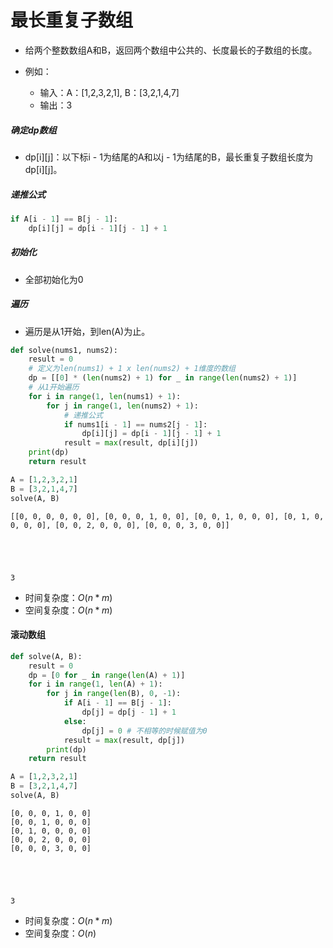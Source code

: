 
# 最长重复子数组

* 给两个整数数组A和B，返回两个数组中公共的、长度最长的子数组的长度。

* 例如：
    * 输入：A：[1,2,3,2,1], B：[3,2,1,4,7]
    * 输出：3

##### 确定dp数组
* dp[i][j]：以下标i - 1为结尾的A和以j - 1为结尾的B，最长重复子数组长度为dp[i][j]。

##### 递推公式
```python
if A[i - 1] == B[j - 1]:
    dp[i][j] = dp[i - 1][j - 1] + 1
```

##### 初始化
* 全部初始化为0

##### 遍历
* 遍历是从1开始，到len(A)为止。


```python
def solve(nums1, nums2):
    result = 0
    # 定义为len(nums1) + 1 x len(nums2) + 1维度的数组
    dp = [[0] * (len(nums2) + 1) for _ in range(len(nums2) + 1)]
    # 从1开始遍历
    for i in range(1, len(nums1) + 1):
        for j in range(1, len(nums2) + 1):
            # 递推公式
            if nums1[i - 1] == nums2[j - 1]:
                dp[i][j] = dp[i - 1][j - 1] + 1
            result = max(result, dp[i][j])
    print(dp)
    return result
```


```python
A = [1,2,3,2,1]
B = [3,2,1,4,7]
solve(A, B)
```

    [[0, 0, 0, 0, 0, 0], [0, 0, 0, 1, 0, 0], [0, 0, 1, 0, 0, 0], [0, 1, 0, 0, 0, 0], [0, 0, 2, 0, 0, 0], [0, 0, 0, 3, 0, 0]]
    




    3



* 时间复杂度：$O(n*m)$
* 空间复杂度：$O(n*m)$

#### 滚动数组


```python
def solve(A, B):
    result = 0
    dp = [0 for _ in range(len(A) + 1)]
    for i in range(1, len(A) + 1):
        for j in range(len(B), 0, -1):
            if A[i - 1] == B[j - 1]:
                dp[j] = dp[j - 1] + 1
            else:
                dp[j] = 0 # 不相等的时候赋值为0
            result = max(result, dp[j])
        print(dp)
    return result
```


```python
A = [1,2,3,2,1]
B = [3,2,1,4,7]
solve(A, B)
```

    [0, 0, 0, 1, 0, 0]
    [0, 0, 1, 0, 0, 0]
    [0, 1, 0, 0, 0, 0]
    [0, 0, 2, 0, 0, 0]
    [0, 0, 0, 3, 0, 0]
    




    3



* 时间复杂度：$O(n*m)$
* 空间复杂度：$O(n)$
